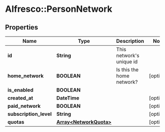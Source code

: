 # Alfresco::PersonNetwork

## Properties
Name | Type | Description | Notes
------------ | ------------- | ------------- | -------------
**id** | **String** | This network&#39;s unique id | 
**home_network** | **BOOLEAN** | Is this the home network? | [optional] 
**is_enabled** | **BOOLEAN** |  | 
**created_at** | **DateTime** |  | [optional] 
**paid_network** | **BOOLEAN** |  | [optional] 
**subscription_level** | **String** |  | [optional] 
**quotas** | [**Array&lt;NetworkQuota&gt;**](NetworkQuota.md) |  | [optional] 


